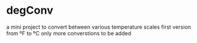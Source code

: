 # degConv
a mini project to convert between various temperature scales
first version from ºF to ºC only
more converstions to be added
